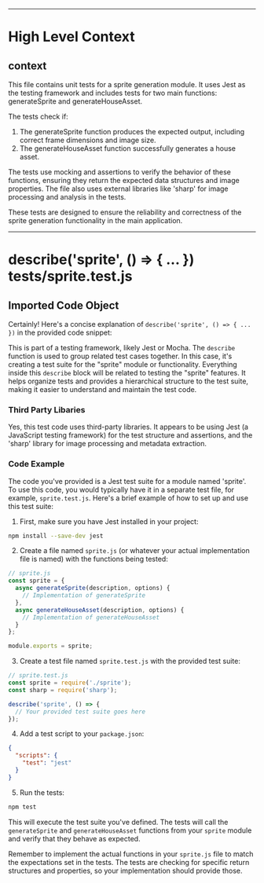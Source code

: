 

  ---
# High Level Context
## context
This file contains unit tests for a sprite generation module. It uses Jest as the testing framework and includes tests for two main functions: generateSprite and generateHouseAsset.

The tests check if:
1. The generateSprite function produces the expected output, including correct frame dimensions and image size.
2. The generateHouseAsset function successfully generates a house asset.

The tests use mocking and assertions to verify the behavior of these functions, ensuring they return the expected data structures and image properties. The file also uses external libraries like 'sharp' for image processing and analysis in the tests.

These tests are designed to ensure the reliability and correctness of the sprite generation functionality in the main application.


  

  
---
# describe('sprite', () => { ... }) tests/sprite.test.js
## Imported Code Object
Certainly! Here's a concise explanation of `describe('sprite', () => { ... })` in the provided code snippet:

This is part of a testing framework, likely Jest or Mocha. The `describe` function is used to group related test cases together. In this case, it's creating a test suite for the "sprite" module or functionality. Everything inside this `describe` block will be related to testing the "sprite" features. It helps organize tests and provides a hierarchical structure to the test suite, making it easier to understand and maintain the test code.

### Third Party Libaries

Yes, this test code uses third-party libraries. It appears to be using Jest (a JavaScript testing framework) for the test structure and assertions, and the 'sharp' library for image processing and metadata extraction.

### Code Example

The code you've provided is a Jest test suite for a module named 'sprite'. To use this code, you would typically have it in a separate test file, for example, `sprite.test.js`. Here's a brief example of how to set up and use this test suite:

1. First, make sure you have Jest installed in your project:

```bash
npm install --save-dev jest
```

2. Create a file named `sprite.js` (or whatever your actual implementation file is named) with the functions being tested:

```javascript
// sprite.js
const sprite = {
  async generateSprite(description, options) {
    // Implementation of generateSprite
  },
  async generateHouseAsset(description, options) {
    // Implementation of generateHouseAsset
  }
};

module.exports = sprite;
```

3. Create a test file named `sprite.test.js` with the provided test suite:

```javascript
// sprite.test.js
const sprite = require('./sprite');
const sharp = require('sharp');

describe('sprite', () => {
  // Your provided test suite goes here
});
```

4. Add a test script to your `package.json`:

```json
{
  "scripts": {
    "test": "jest"
  }
}
```

5. Run the tests:

```bash
npm test
```

This will execute the test suite you've defined. The tests will call the `generateSprite` and `generateHouseAsset` functions from your `sprite` module and verify that they behave as expected.

Remember to implement the actual functions in your `sprite.js` file to match the expectations set in the tests. The tests are checking for specific return structures and properties, so your implementation should provide those.

  
